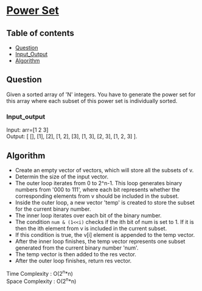 # [Power Set](https://www.codingninjas.com/studio/problems/power-set_8230797?challengeSlug=striver-sde-challenge&leftPanelTab=0)

## Table of contents

- [Question](#question)
- [Input_Output](#input_output)
- [Algorithm](#algorithm)

## Question
Given a sorted array of 'N' integers. You have to generate the power set for this array where each subset of this power set is individually sorted.

### Input_output
Input: arr=[1 2 3]</br>
Output:  [ [], [1], [2], [1, 2], [3], [1, 3], [2, 3], [1, 2, 3] ].

## Algorithm
- Create an empty vector of vectors, which will store all the subsets of v.
- Determin the size of the input vector.
- The outer loop iterates from 0 to 2^n-1. This loop generates binary numbers from '000 to 111', where each bit represents whether the corresponding elements from v should be included in the subset.
- Inside the outer loop, a new vector 'temp' is created to store the subset for the current binary number.
- The inner loop iterates over each bit of the binary number.
- The condition <code>num & (1<<i)</code> checks if the ith bit of num is set to 1. If it is then the ith element from v is included in the current subset.
- If this condition is true, the v[i] element is appended to the temp vector.
- After the inner loop finishes, the temp vector represents one subset generated from the current binary number 'num'.
- The temp vector is then added to the res vector.
- After the outer loop finishes, return res vector.

Time Complexity : O(2<sup>n</sup>*n)</br>
Space Complexity : O(2<sup>n</sup>*n)
